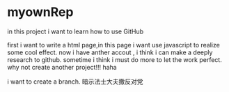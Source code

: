 myownRep
========

in this project i want to learn how to use GitHub

first i want to write a html page,in this page i want use javascript to realize some cool effect.
now i have anther accout , i think i can make a deeply research to github.
sometime i think i must do more to let the work perfect.
why not create another project!!!
haha


i want to create a branch.
暗示法士大夫撒反对党
